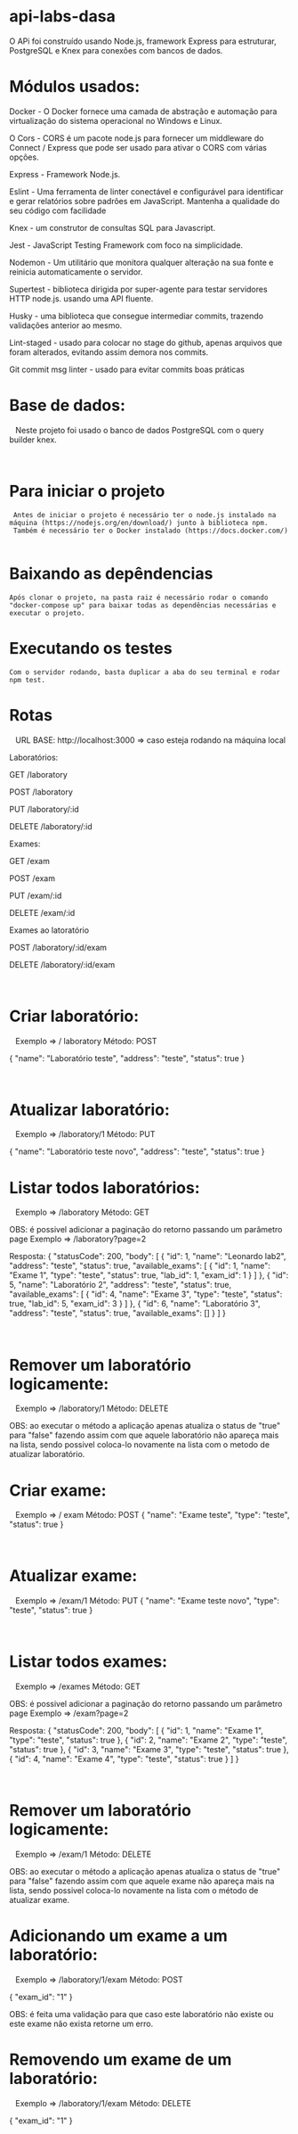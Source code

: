# api-labs-dasa
O APi foi construído usando Node.js, framework Express para estruturar, PostgreSQL e Knex para conexões com bancos de dados.

# Módulos usados:
Docker - O Docker fornece uma camada de abstração e automação para virtualização do sistema operacional no Windows e Linux.

O Cors - CORS é um pacote node.js para fornecer um middleware do Connect / Express que pode ser usado para ativar o CORS com várias opções.

Express - Framework Node.js.

Eslint - Uma ferramenta de linter conectável e configurável para identificar e gerar relatórios sobre padrões em JavaScript. Mantenha a qualidade do seu código com facilidade

Knex - um construtor de consultas SQL para Javascript.

Jest - JavaScript Testing Framework com foco na simplicidade.

Nodemon - Um utilitário que monitora qualquer alteração na sua fonte e reinicia automaticamente o servidor.

Supertest - biblioteca dirigida por super-agente para testar servidores HTTP node.js. usando uma API fluente.

Husky - uma biblioteca que consegue intermediar commits, trazendo validações anterior ao mesmo.

Lint-staged - usado para colocar no stage do github, apenas arquivos que foram alterados, evitando assim demora nos commits.

Git commit msg linter - usado para evitar commits boas práticas

# Base de dados:
`` ``
Neste projeto foi usado o banco de dados PostgreSQL com o query builder knex.

`` ``
# Para iniciar o projeto
```
 Antes de iniciar o projeto é necessário ter o node.js instalado na máquina (https://nodejs.org/en/download/) junto à biblioteca npm.
 Também é necessário ter o Docker instalado (https://docs.docker.com/)
 
```
# Baixando as depêndencias
```
Após clonar o projeto, na pasta raiz é necessário rodar o comando "docker-compose up" para baixar todas as dependências necessárias e executar o projeto.
```
# Executando os testes
```
Com o servidor rodando, basta duplicar a aba do seu terminal e rodar npm test.

```
# Rotas

`` ``
 URL BASE: http://localhost:3000 => caso esteja rodando na máquina local

 Laboratórios:
  
 GET /laboratory
  
 POST /laboratory
  
 PUT  /laboratory/:id
  
 DELETE /laboratory/:id
   
 Exames:
  
 GET /exam
  
 POST /exam
  
 PUT  /exam/:id
  
 DELETE /exam/:id
  
 Exames ao latoratório
  
 POST /laboratory/:id/exam
  
 DELETE /laboratory/:id/exam

`` ``

# Criar laboratório:

`` ``
Exemplo => / laboratory
Método: POST

{
    "name": "Laboratório teste",
    "address": "teste",
    "status": true
}

`` ``
# Atualizar laboratório:
`` ``
Exemplo => /laboratory/1
Método: PUT

{
    "name": "Laboratório teste novo",
    "address": "teste",
    "status": true
}
`` ``
# Listar todos laboratórios:
`` ``
Exemplo => /laboratory
Método: GET

OBS: é possivel adicionar a paginação do retorno passando um parâmetro page
Exemplo => /laboratory?page=2

Resposta:
{
    "statusCode": 200,
    "body": [
        {
            "id": 1,
            "name": "Leonardo lab2",
            "address": "teste",
            "status": true,
            "available_exams": [
                {
                    "id": 1,
                    "name": "Exame 1",
                    "type": "teste",
                    "status": true,
                    "lab_id": 1,
                    "exam_id": 1
                }
            ]
        },
        {
            "id": 5,
            "name": "Laboratório 2",
            "address": "teste",
            "status": true,
            "available_exams": [
                {
                    "id": 4,
                    "name": "Exame 3",
                    "type": "teste",
                    "status": true,
                    "lab_id": 5,
                    "exam_id": 3
                }
            ]
        },
        {
            "id": 6,
            "name": "Laboratório 3",
            "address": "teste",
            "status": true,
            "available_exams": []
        }
    ]
}

`` ``
# Remover um laboratório logicamente:
`` ``
Exemplo => /laboratory/1
Método: DELETE 

OBS: ao executar o método a aplicação apenas atualiza o status de "true" para "false" fazendo assim com que aquele laboratório não apareça mais na lista, sendo possivel coloca-lo novamente na lista com o metodo de atualizar laboratório.
`` ``
# Criar exame:

`` ``
Exemplo => / exam
Método: POST
{
    "name": "Exame teste",
    "type": "teste",
    "status": true
}

`` ``
# Atualizar exame:
`` ``
Exemplo => /exam/1
Método: PUT
{
    "name": "Exame teste novo",
    "type": "teste",
    "status": true
}

`` ``
# Listar todos exames:
`` ``
Exemplo => /exames
Método: GET

OBS: é possivel adicionar a paginação do retorno passando um parâmetro page
Exemplo => /exam?page=2

Resposta:
{
    "statusCode": 200,
    "body": [
        {
            "id": 1,
            "name": "Exame 1",
            "type": "teste",
            "status": true
        },
        {
            "id": 2,
            "name": "Exame 2",
            "type": "teste",
            "status": true
        },
        {
            "id": 3,
            "name": "Exame 3",
            "type": "teste",
            "status": true
        },
        {
            "id": 4,
            "name": "Exame 4",
            "type": "teste",
            "status": true
        }
    ]
}

`` ``


# Remover um laboratório logicamente:
`` ``
Exemplo => /exam/1
Método: DELETE

OBS: ao executar o método a aplicação apenas atualiza o status de "true" para "false" fazendo assim com que aquele exame não apareça mais na lista, sendo possivel coloca-lo novamente na lista com o método de atualizar exame.
`` ``

# Adicionando um exame a um laboratório:
`` ``
Exemplo => /laboratory/1/exam
Método: POST

{
    "exam_id": "1"
}

OBS: é feita uma validação para que caso este laboratório não existe ou este exame não exista retorne um erro.
`` ``

# Removendo um exame de um laboratório:
`` ``
Exemplo => /laboratory/1/exam
Método: DELETE

{
    "exam_id": "1"
}
`` ``

